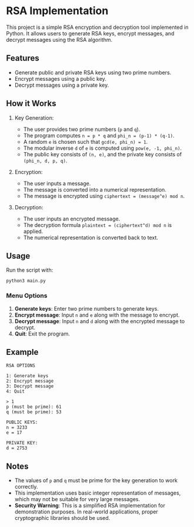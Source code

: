 # RSA Implementation

This project is a simple RSA encryption and decryption tool implemented in Python. It allows users to generate RSA keys, encrypt messages, and decrypt messages using the RSA algorithm.

## Features

- Generate public and private RSA keys using two prime numbers.
- Encrypt messages using a public key.
- Decrypt messages using a private key.

## How it Works

1. Key Generation:
    - The user provides two prime numbers (`p` and `q`).
    - The program computes `n = p * q` and `phi_n = (p-1) * (q-1)`.
    - A random `e` is chosen such that `gcd(e, phi_n) = 1`.
    - The modular inverse `d` of `e` is computed using `pow(e, -1, phi_n)`.
    - The public key consists of `(n, e)`, and the private key consists of `(phi_n, d, p, q)`.

2. Encryption:
    - The user inputs a message.
    - The message is converted into a numerical representation.
    - The message is encrypted using `ciphertext = (message^e) mod n`.

3. Decryption:
    - The user inputs an encrypted message.
    - The decryption formula `plaintext = (ciphertext^d) mod n` is applied.
    - The numerical representation is converted back to text.

## Usage

Run the script with:

```
python3 main.py
```

### Menu Options

1. **Generate keys**: Enter two prime numbers to generate keys.
2. **Encrypt message**: Input `n` and `e` along with the message to encrypt.
3. **Decrypt message**: Input `n` and `d` along with the encrypted message to decrypt.
4. **Quit**: Exit the program.

## Example

```
RSA OPTIONS

1: Generate keys
2: Encrypt message
3: Decrypt message
4: Quit

> 1
p (must be prime): 61
q (must be prime): 53

PUBLIC KEYS:
n = 3233
e = 17

PRIVATE KEY:
d = 2753
```

## Notes

- The values of `p` and `q` must be prime for the key generation to work correctly.
- This implementation uses basic integer representation of messages, which may not be suitable for very large messages.
- **Security Warning**: This is a simplified RSA implementation for demonstration purposes. In real-world applications, proper cryptographic libraries should be used.